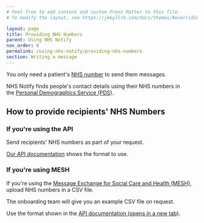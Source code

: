 ```yaml
---
# Feel free to add content and custom Front Matter to this file.
# To modify the layout, see https://jekyllrb.com/docs/themes/#overriding-theme-defaults

layout: page
title: Providing NHS Numbers
parent: Using NHS Notify
nav_order: 8
permalink: /using-nhs-notify/providing-nhs-numbers
section: Writing a message
---
```


You only need a patient's [NHS number](https://digital.nhs.uk/services/personal-demographics-service/nhs-number) to send them messages.

NHS Notify finds people's contact details using their NHS numbers in the [Personal Demographics Service (PDS)](https://digital.nhs.uk/services/personal-demographics-service).

## How to provide recipients' NHS Numbers

### If you're using the API

Send recipients' NHS numbers as part of your request.

[Our API documentation](https://digital.nhs.uk/developer/api-catalogue/nhs-notify) shows the format to use.

### If you're using MESH

If you're using the [Message Exchange for Social Care and Health (MESH)](https://digital.nhs.uk/services/message-exchange-for-social-care-and-health-mesh), upload NHS numbers in a CSV file.

The onboarding team will give you an example CSV file on request.

Use the format shown in the
<a href="https://digital.nhs.uk/developer/api-catalogue/nhs-notify" target="_blank">API documentation (opens in a new tab)</a>.
